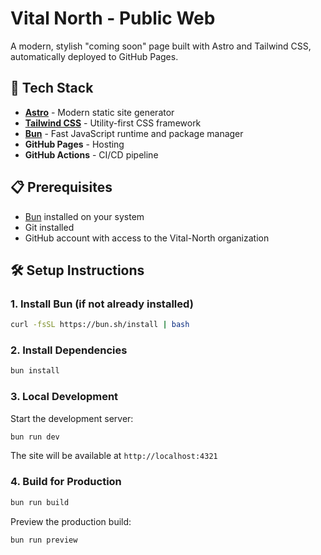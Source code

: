 # Vital North - Public Web

A modern, stylish "coming soon" page built with Astro and Tailwind CSS, automatically deployed to GitHub Pages.

## 🚀 Tech Stack

- **[Astro](https://astro.build)** - Modern static site generator
- **[Tailwind CSS](https://tailwindcss.com)** - Utility-first CSS framework
- **[Bun](https://bun.sh)** - Fast JavaScript runtime and package manager
- **GitHub Pages** - Hosting
- **GitHub Actions** - CI/CD pipeline

## 📋 Prerequisites

- [Bun](https://bun.sh) installed on your system
- Git installed
- GitHub account with access to the Vital-North organization

## 🛠️ Setup Instructions

### 1. Install Bun (if not already installed)

```bash
curl -fsSL https://bun.sh/install | bash
```

### 2. Install Dependencies

```bash
bun install
```

### 3. Local Development

Start the development server:

```bash
bun run dev
```

The site will be available at `http://localhost:4321`

### 4. Build for Production

```bash
bun run build
```

Preview the production build:

```bash
bun run preview
```

